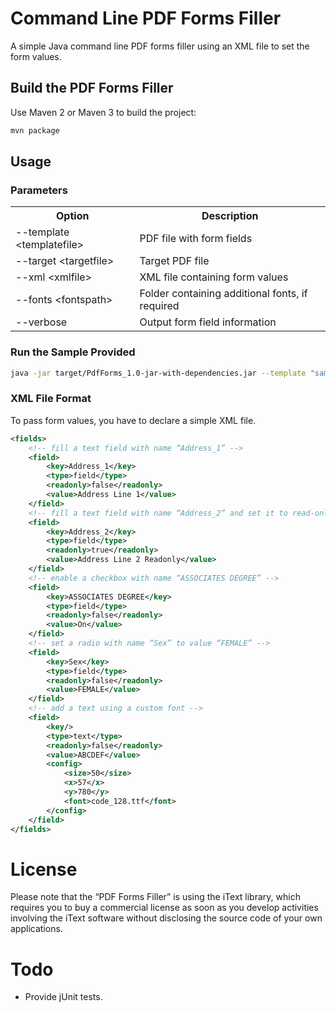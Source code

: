 # Command Line PDF Forms Filler

A simple Java command line PDF forms filler using an XML file to set the form values.

## Build the PDF Forms Filler

Use Maven 2 or Maven 3 to build the project:

```bash
mvn package
```

## Usage

### Parameters

<table>
    <tr>
        <th>Option</th>
        <th>Description</th>
    </tr>
    <tr>
        <td>--template &lt;templatefile&gt;</td>
        <td>PDF file with form fields</td>
    </tr>
    <tr>
        <td>--target &lt;targetfile&gt;</td>
        <td>Target PDF file</td>
    </tr>
    <tr>
        <td>--xml &lt;xmlfile&gt;</td>
        <td>XML file containing form values</td>
    </tr>
    <tr>
        <td>--fonts &lt;fontspath&gt;</td>
        <td>Folder containing additional fonts, if required</td>
    </tr>
    <tr>
        <td>--verbose</td>
        <td>Output form field information</td>
    </tr>
</table>

### Run the Sample Provided

```bash
java -jar target/PdfForms_1.0-jar-with-dependencies.jar --template "sample/formtest.pdf" --xml "sample/fields.xml" --target "sample/formtest.output.pdf" --verbose --fonts "sample"
```

### XML File Format

To pass form values, you have to declare a simple XML file.

```xml
<fields>
	<!-- fill a text field with name “Address_1” -->
	<field>
		<key>Address_1</key>
		<type>field</type>
		<readonly>false</readonly>
		<value>Address Line 1</value>
	</field>
	<!-- fill a text field with name “Address_2” and set it to read-only -->
	<field>
		<key>Address_2</key>
		<type>field</type>
		<readonly>true</readonly>
		<value>Address Line 2 Readonly</value>
	</field>
	<!-- enable a checkbox with name “ASSOCIATES DEGREE” -->
	<field>
		<key>ASSOCIATES DEGREE</key>
		<type>field</type>
		<readonly>false</readonly>
		<value>On</value>
	</field>
	<!-- set a radio with name “Sex” to value “FEMALE” -->
	<field>
		<key>Sex</key>
		<type>field</type>
		<readonly>false</readonly>
		<value>FEMALE</value>
	</field>
	<!-- add a text using a custom font -->
	<field>
		<key/>
		<type>text</type>
		<readonly>false</readonly>
		<value>ABCDEF</value>
		<config>
			<size>50</size>
			<x>57</x>
			<y>780</y>
			<font>code_128.ttf</font>
		</config>
	</field>
</fields>
```

# License

Please note that the “PDF Forms Filler” is using the iText library, which requires you to buy a commercial license as soon as you develop activities involving the iText software without disclosing the source code of your own applications.

# Todo

* Provide jUnit tests.
